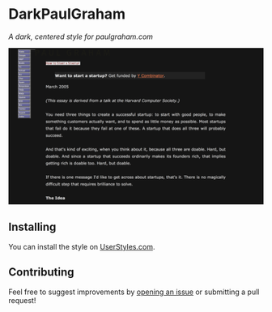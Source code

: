 # DarkPaulGraham
*A dark, centered style for paulgraham.com*  

![Screenshot](https://github.com/PLNech/DarkPaulGraham/raw/master/screenshot.png)
## Installing

You can install the style on [UserStyles.com](https://userstyles.org/styles/130879/dark-paulgraham-com).

## Contributing

Feel free to suggest improvements by [opening an issue](https://github.com/PLNech/DarkPaulGraham/issues/new) or submitting a pull request!
